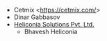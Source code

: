 - Cetmix \<<https://cetmix.com/>\>
- Dinar Gabbasov
- [Heliconia Solutions Pvt. Ltd.](https://www.heliconia.io)
  - Bhavesh Heliconia
